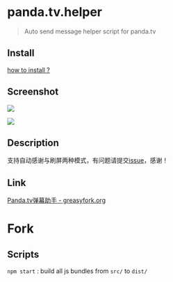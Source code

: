 # panda.tv.helper

> Auto send message helper script for panda.tv

## Install

[how to install ?](https://greasyfork.org/zh-CN/help/installing-user-scripts)


## Screenshot

![](http://ww1.sinaimg.cn/large/83280e47jw1f8k09clkbej209b02rq2w.jpg)


![](http://ww3.sinaimg.cn/large/83280e47jw1f8k09r765qj20b10agmxk.jpg)


## Description

支持自动感谢与刷屏两种模式，有问题请提交[issue](https://github.com/eeve/panda.tv.helper/issues/new)，感谢！

## Link

[Panda.tv弹幕助手 - greasyfork.org](https://greasyfork.org/zh-CN/scripts/23818-panda-tv%E5%BC%B9%E5%B9%95%E5%8A%A9%E6%89%8B)


# Fork

## Scripts

`npm start` : build all js bundles from `src/` to `dist/`
